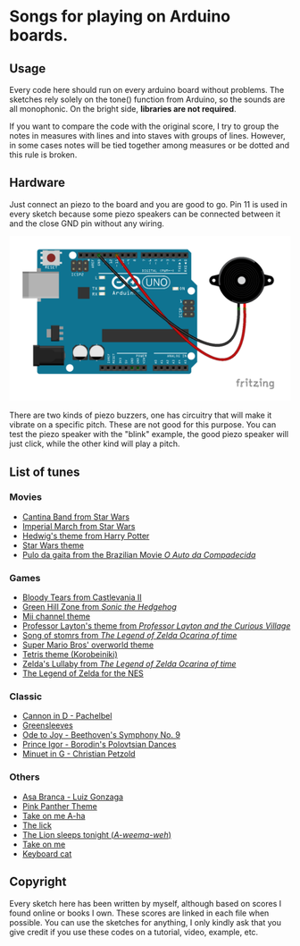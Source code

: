 # Songs for playing on Arduino boards.

## Usage

Every code here should run on every arduino board without problems. The sketches rely solely on the tone() function from Arduino, so the sounds are all monophonic. On the bright side, **libraries are not required**.

If you want to compare the code with the original score, I try to group the notes in measures with lines and into staves with groups of lines. However, in some cases notes will be tied together among measures or be dotted and this rule is broken.

## Hardware

Just connect an piezo to the board and you are good to go. Pin 11 is used in every sketch because some piezo speakers can be connected between it and the close GND pin without any wiring.

![alt tag](hardware.png)

There are two kinds of piezo buzzers, one has circuitry that will make it vibrate on a specific pitch. These are not good for this purpose. You can test the piezo speaker with the "blink" example, the good piezo speaker will just click, while the other kind will play a pitch.  

## List of tunes

### Movies

* [Cantina Band from Star Wars](https://github.com/robsoncouto/arduino-melodies/blob/master/cantinaband/cantinaband.ino)  
* [Imperial March from Star Wars](https://github.com/robsoncouto/arduino-melodies/blob/master/imperialmarch/imperialmarch.ino)
* [Hedwig's theme from Harry Potter](https://github.com/robsoncouto/arduino-melodies/blob/master/harrypotter/harrypotter.ino)
* [Star Wars theme](https://github.com/robsoncouto/arduino-melodies/blob/master/starwars/starwars.ino)
* [Pulo da gaita from the Brazilian Movie *O Auto da Compadecida*](https://github.com/robsoncouto/arduino-melodies/blob/master/pulodagaita/pulodagaita.ino)
  
### Games

* [Bloody Tears from Castlevania II](https://github.com/robsoncouto/arduino-melodies/blob/master/bloodytears/bloodytears.ino)
* [Green Hill Zone from *Sonic the Hedgehog*](https://github.com/robsoncouto/arduino-melodies/blob/master/greenhill/greenhill.ino)
* [Mii channel theme](https://github.com/robsoncouto/arduino-melodies/blob/master/miichannel/miichannel.ino)
* [Professor Layton's theme from *Professor Layton and the Curious Village*](https://github.com/robsoncouto/arduino-melodies)
* [Song of stomrs from *The Legend of Zelda Ocarina of time*](https://github.com/robsoncouto/arduino-melodies/blob/master/songofstorms/songofstorms.ino)
* [Super Mario Bros' overworld theme](https://github.com/robsoncouto/arduino-melodies/blob/master/supermariobros/supermariobros.ino)
* [Tetris theme (Korobeiniki)](https://github.com/robsoncouto/arduino-melodies/blob/master/tetris/tetris.ino)
* [Zelda's Lullaby from *The Legend of Zelda Ocarina of time*](https://github.com/robsoncouto/arduino-melodies/blob/master/zeldaslullaby/zeldaslullaby.ino)
* [The Legend of Zelda for the NES](https://github.com/robsoncouto/arduino-melodies/blob/master/zeldatheme/zeldatheme.ino)

### Classic
* [Cannon in D - Pachelbel](https://github.com/robsoncouto/arduino-melodies/blob/master/cannonind/cannonind.ino)
* [Greensleeves](https://github.com/robsoncouto/arduino-melodies/blob/master/greensleeves/greensleeves.ino)
* [Ode to Joy -  Beethoven's Symphony No. 9](https://github.com/robsoncouto/arduino-melodies/blob/master/odetojoy/odetojoy.ino)
* [Prince Igor - Borodin's Polovtsian Dances](https://github.com/robsoncouto/arduino-melodies/blob/master/princeigor/princeigor.ino)
* [Minuet in G - Christian Petzold](https://github.com/robsoncouto/arduino-melodies/blob/master/minuetg/minuetg.ino)

### Others

* [Asa Branca - Luiz Gonzaga](https://github.com/robsoncouto/arduino-melodies/blob/master/asabranca/asabranca.ino)
* [Pink Panther Theme](https://github.com/robsoncouto/arduino-melodies/blob/master/pinkpanther/pinkpanther.ino)
* [Take on me A-ha](https://github.com/robsoncouto/arduino-melodies/blob/master/takeonme/takeonme.ino)
* [The lick](https://github.com/robsoncouto/arduino-melodies/blob/master/thelick/thelick.ino)
* [The Lion sleeps tonight (*A-weema-weh*)](https://github.com/robsoncouto/arduino-melodies/blob/master/thelionsleepstonight/thelionsleepstonight.ino)
* [Take on me](https://github.com/robsoncouto/arduino-melodies/blob/master/takeonme/takeonme.ino)
* [Keyboard cat](https://github.com/robsoncouto/arduino-melodies/blob/master/keyboardcat/keyboardcat.ino)

## Copyright

Every sketch here has been written by myself, although based on scores I found online or books I own. These scores are linked in each file when possible. You can use the sketches for anything, I only kindly ask that you give credit if you use these codes on a tutorial, video, example, etc. 
